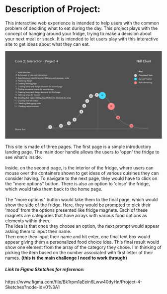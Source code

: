 <h1>Description of Project:</h1>
<p>This interactive web experience is intended to help users with the common problem of deciding what to eat during the day. This project plays with the concept of hanging around your fridge, trying to make a decision about your next meal or snack. It is intended to let users play with this interactive site to get ideas about what they can eat.</p>

<img src="project4_hillchart_shainasuri.png">

<p>
This site is made of three pages. The first page is a simple introductory landing page. The main door handle allows the users to 'open' the fridge to see what's inside. <br><br>
Inside, on the second page, is the interior of the fridge, where users can mouse over the containers shown to get ideas of various cuisines they can consider having. To navigate to the next page, they would have to click on the "more options" button. There is also an option to 'close' the fridge, which would take them back to the home page. <br><br>
The "more options" button would take them to the final page, which would show the side of the fridge. Here, they would be prompted to pick their 'mood' from the options presented like fridge magnets. Each of these magnets are categories that have arrays with various food options as elements within them.<br>
The idea is that once they choose an option, the next prompt would appear asking them to input their name.<br> 
Then once they input their name and hit enter, one final text box would appear giving them a personalized food choice idea. This final result would show one element from the array of the category they chose. I'm thinking of picking the item based on the number associated with first letter of their names. <b>(this is the main challenge I need to work through)</b>
</p>

<h5>Link to Figma Sketches for reference:</h5>
https://www.figma.com/file/Bk1rpm1aEein6Lww40dyHn/Project-4-Sketches?node-id=0%3A1

